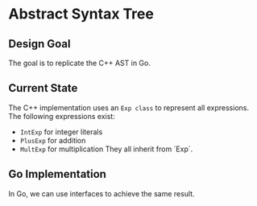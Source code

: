 # Abstract Syntax Tree
## Design Goal
The goal is to replicate the C++ AST in Go.
## Current State
The C++ implementation uses an `Exp class` to represent all expressions.
The following expressions exist:
- `IntExp` for integer literals
- `PlusExp` for addition
- `MultExp` for multiplication
They all inherit from ´Exp´.
## Go Implementation
In Go, we can use interfaces to achieve the same result.